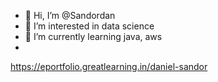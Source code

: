 - 👋 Hi, I’m @Sandordan
- 👀 I’m interested in data science
- 🌱 I’m currently learning java, aws
- 
https://eportfolio.greatlearning.in/daniel-sandor

<!---
Sandordan/Sandordan is a ✨ special ✨ repository because its `README.md` (this file) appears on your GitHub profile.
You can click the Preview link to take a look at your changes.
--->
